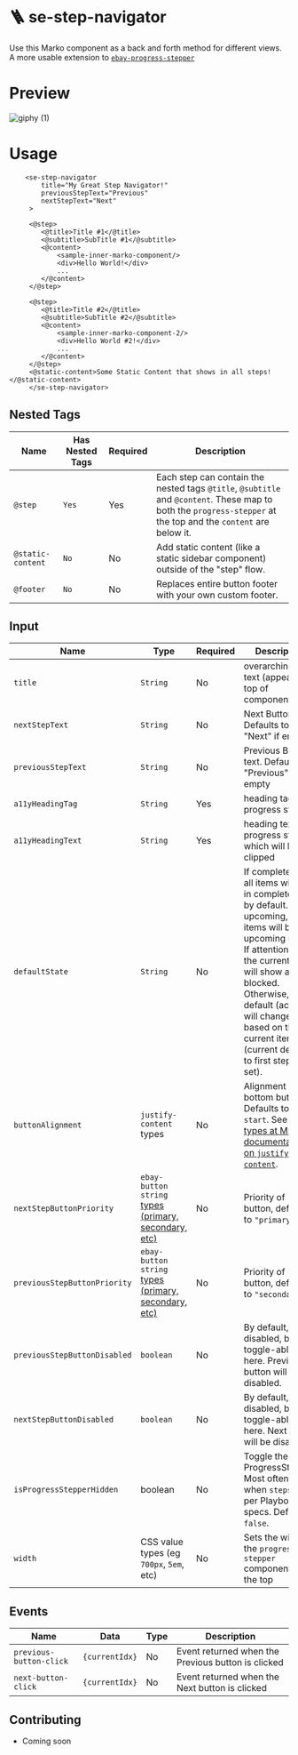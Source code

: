 # 🪜 se-step-navigator

Use this Marko component as a back and forth method for different views. A more usable extension to [`ebay-progress-stepper`](https://github.com/eBay/ebayui-core/tree/master/src/components/ebay-progress-stepper)

# Preview

![giphy (1)](https://media.github.corp.ebay.com/user/6936/files/3e64669c-4886-44ea-acd9-c5fb073de690)


# Usage

```marko
    <se-step-navigator
    	title="My Great Step Navigator!"
        previousStepText="Previous"
        nextStepText="Next"
 	 >
 	 
 	 <@step>
 	 	<@title>Title #1</@title>
 	 	<@subtitle>SubTitle #1</@subtitle>
 	 	<@content>
 	 		<sample-inner-marko-component/>
 	 		<div>Hello World!</div>
 	 		...
 	 	</@content>
 	 </@step>
 	 
 	 <@step>
 	 	<@title>Title #2</@title>
 	 	<@subtitle>SubTitle #2</@subtitle>
 	 	<@content>
 	 		<sample-inner-marko-component-2/>
 	 		<div>Hello World #2!</div>
 	 		...
 	 	</@content>
 	 </@step>
	 <@static-content>Some Static Content that shows in all steps!</@static-content>
 	 </se-step-navigator>
```

## Nested Tags

| Name              | Has Nested Tags           | Required | Description
| ---               | ---            | ---      | ---
| `@step`           | `Yes`       | Yes |  Each step can contain the nested tags `@title`, `@subtitle` and `@content`. These map to both the `progress-stepper` at the top and the `content` are below it.
| `@static-content`           | `No`       | No |  Add static content (like a static sidebar component) outside of the "step" flow. 
| `@footer`           | `No`       | No |  Replaces entire button footer with your own custom footer.
## Input

| Name              | Type           | Required | Description
| ---               | ---            | ---      | ---
| `title`           | `String`       | No |  overarching title text (appears at top of component)
| `nextStepText`             | `String`       | No |  Next Button text. Defaults to "Next" if empty
| `previousStepText`             | `String`       | No |  Previous Button text. Defaults to "Previous" if empty
| `a11yHeadingTag`             | `String`       | Yes |  heading tag for progress stepper
| `a11yHeadingText`             | `String`       | Yes |heading text for progress stepper which will be clipped
| `defaultState`					|`String`  	| No| If complete, then all items will be in complete state by default. If upcoming, all items will be in upcoming state. If attention, then the current item will show as blocked. Otherwise, the default (active), will change items based on the current item (current defaults to first step if not set).
| `buttonAlignment`					|`justify-content` types	| No| Alignment of bottom buttons. Defaults to `flex-start`. See [all types at MDN documentation on `justify-content`](https://developer.mozilla.org/en-US/docs/Web/CSS/justify-content). 
| `nextStepButtonPriority`					|`ebay-button` `string` [types (primary, secondary, etc)](https://opensource.ebay.com/ebayui-core/?path=/story/buttons-ebay-button--standard&args=priority:tertiary)	| No| Priority of button, defaults to `"primary"`
| `previousStepButtonPriority`					|`ebay-button` `string` [types (primary, secondary, etc)](https://opensource.ebay.com/ebayui-core/?path=/story/buttons-ebay-button--standard&args=priority:tertiary)	| No| Priority of button, defaults to `"secondary"`
| `previousStepButtonDisabled`					| `boolean`	| No|  By default, disabled, but toggle-able here. Previous button will be disabled.
| `nextStepButtonDisabled`					| `boolean`	| No|  By default, not disabled, but toggle-able here. Next button will be disabled.
| `isProgressStepperHidden`					| boolean	| No| Toggle the ProgressStepper. Most often used when `steps <= 2` per Playbook specs. Default: `false`. 
| `width`					| CSS value types (eg `700px`, `5em`, etc)	| No| Sets the width of the `progress-stepper` component at the top



## Events

| Name               | Data  | Type     | Description
| ---                | ---   | ---      | ---
| `previous-button-click`  | `{currentIdx}`  | No | Event returned when the Previous button is clicked
| `next-button-click`  | `{currentIdx}`  | No | Event returned when the Next button is clicked

## Contributing
- Coming soon
